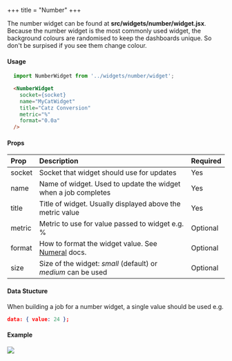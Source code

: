 +++
title = "Number"
+++

The number widget can be found at  **src/widgets/number/widget.jsx**. Because the number widget is the most commonly used widget, the background colours are randomised to keep the dashboards unique. So don't be surpised if you see them change colour.

#### Usage

``` javascript
  import NumberWidget from '../widgets/number/widget';
```

``` html
  <NumberWidget
    socket={socket}
    name="MyCatWidget"
    title="Catz Conversion"
    metric="%"
    format="0.0a"
  />
```

#### Props

| **Prop** | **Description** | **Required**
|:--|:--|:--|
| socket | Socket that widget should use for updates | Yes
| name | Name of widget. Used to update the widget when a job completes | Yes
| title | Title of widget. Usually displayed above the metric value | Yes
| metric | Metric to use for value passed to widget e.g. % | Optional
| format | How to format the widget value. See [Numeral](http://numeraljs.com/#format) docs. | Optional
| size | Size of the widget: *small* (default) or *medium* can be used | Optional

#### Data Stucture

When building a job for a number widget, a single value should be used e.g.

``` json
data: { value: 24 };
```

#### Example

![](https://res.cloudinary.com/metricio/image/upload/v1508766422/cats-conversion_tz5udf.png)
